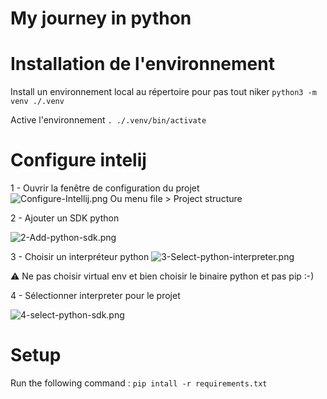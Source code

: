 My journey in python 
===

# Installation de l'environnement

Install un environnement local au répertoire pour pas tout niker
```python3 -m venv ./.venv```

Active l'environnement
```. ./.venv/bin/activate```

# Configure intelij

1 - Ouvrir la fenêtre de configuration du projet    
![Configure-Intellij.png](docs/1-Configure-Intellij.png)
Ou menu file > Project structure

2 - Ajouter un SDK python

![2-Add-python-sdk.png](docs/2-Add-python-sdk.png)

3 - Choisir un interpréteur python 
![3-Select-python-interpreter.png](docs/3-Select-python-interpreter.png)

⚠ Ne pas choisir virtual env et bien choisir le binaire python et pas pip :-)

4 - Sélectionner interpreter pour le projet

![4-select-python-sdk.png](docs/4-select-python-sdk.png)

# Setup

Run the following command : 
```pip intall -r requirements.txt```